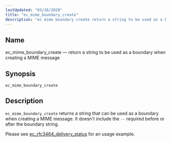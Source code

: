 ```yaml
---
lastUpdated: "03/26/2020"
title: "ec_mime_boundary_create"
description: "ec mime boundary create return a string to be used as a boundary when creating a MIME message ec mime boundary create ec mime boundary create returns a string that can be used as a boundary when creating a MIME message It doesn't include the required before or after the..."
---
```


<a name="sieve.ref.ec_mime_boundary_create"></a> 
## Name

ec_mime_boundary_create — return a string to be used as a boundary when creating a MIME message

## Synopsis

`ec_mime_boundary_create`

<a name="idp30271696"></a> 
## Description

`ec_mime_boundary_create` returns a string that can be used as a boundary when creating a MIME message. It doesn't include the `--` required before or after the boundary string.

Please see [ec_rfc3464_delivery_status](/momentum/3/3-reference/sieve-ref-ec-rfc-3464-delivery-status) for an usage example.